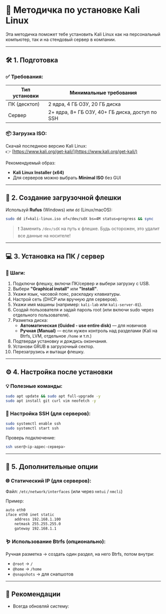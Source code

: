 # 📘 Методичка по установке Kali Linux

Эта методичка поможет тебе установить Kali Linux как на персональный компьютер, так и на стендовый сервер в компании.

---

## 🛠️ 1. Подготовка

### ✅ Требования:

| Тип установки | Минимальные требования |
|---------------|------------------------|
| ПК (десктоп)  | 2 ядра, 4 ГБ ОЗУ, 20 ГБ диска |
| Сервер        | 2+ ядра, 8+ ГБ ОЗУ, 40+ ГБ диска, доступ по SSH |

### 📦 Загрузка ISO:

Скачай последнюю версию Kali Linux:  
👉 [https://www.kali.org/get-kali/](https://www.kali.org/get-kali/)

Рекомендуемый образ:
- **Kali Linux Installer (x64)**
- Для серверов можно выбрать **Minimal ISO** без GUI

---

## 📀 2. Создание загрузочной флешки

Используй **Rufus** (Windows) или `dd` (Linux/macOS):

```bash
sudo dd if=kali-linux.iso of=/dev/sdX bs=4M status=progress && sync
```

> ❗️ Заменить `/dev/sdX` на путь к флешке. Будь осторожен, это удалит все данные на носителе!

---

## 💻 3. Установка на ПК / сервер

### 🔌 Шаги:

1. Подключи флешку, включи ПК/сервер и выбери загрузку с USB.
2. Выбери **"Graphical install"** или **"Install"**.
3. Укажи язык, часовой пояс, раскладку клавиатуры.
4. Настрой сеть (DHCP или вручную для серверов).
5. Укажи имя машины (например: `kali-lab` или `kali-server-01`).
6. Создай пользователя и задай пароль root (или включи sudo через отдельного пользователя).
7. Разметка диска:
   - **Автоматическая (Guided - use entire disk)** — для новичков
   - **Ручная (Manual)** — если нужен контроль над разделами (Kali на Btrfs, LVM, отдельное `/home` и т.п.)
8. Подтверди установку и дождись окончания.
9. Установи GRUB в загрузочный сектор.
10. Перезагрузись и вытащи флешку.

---

## ⚙️ 4. Настройка после установки

### 💡 Полезные команды:

```bash
sudo apt update && sudo apt full-upgrade -y
sudo apt install git curl vim neofetch -y
```

### 🔐 Настройка SSH (для серверов):

```bash
sudo systemctl enable ssh
sudo systemctl start ssh
```

Проверь подключение:

```bash
ssh user@<ip-адрес-сервера>
```

---

## 🧹 5. Дополнительные опции

### 🌐 Статический IP (для серверов):

Файл: `/etc/network/interfaces` (или через `nmtui` / `nmcli`)

Пример:

```bash
auto eth0
iface eth0 inet static
    address 192.168.1.100
    netmask 255.255.255.0
    gateway 192.168.1.1
```

### 🪱 Использование Btrfs (опционально):

Ручная разметка → создать один раздел, на него Btrfs, потом внутри:
- `@root` → `/`
- `@home` → `/home`
- `@snapshots` → для снапшотов

---

## 📌 Рекомендации

- Всегда обновляй систему:


